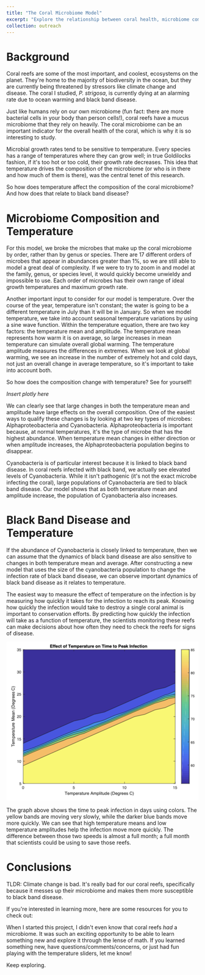 ```yaml
---
title: "The Coral Microbiome Model"
excerpt: "Explore the relationship between coral health, microbiome composition, temperature, and disease."
collection: outreach
---
```

# Background
Coral reefs are some of the most important, and coolest, ecosystems on the planet. They're home to the majority of biodiversity in the ocean, but they are currently being threatened by stressors like climate change and disease. The coral I studied, *P. strigosa*, is currently dying at an alarming rate due to ocean warming and black band disease.

Just like humans rely on our own microbiome (fun fact: there are more bacterial cells in your body than person cells!), coral reefs have a mucus microbiome that they rely on heavily. The coral microbiome can be an important indicator for the overall health of the coral, which is why it is so interesting to study.

Microbial growth rates tend to be sensitive to temperature. Every species has a range of temperatures where they can grow well; in true Goldilocks fashion, if it's too hot or too cold, their growth rate decreases. This idea that temperature drives the composition of the microbiome (or who is in there and how much of them is there), was the central tenet of this research.

So how does temperature affect the composition of the coral microbiome? And how does that relate to black band disease?

# Microbiome Composition and Temperature
For this model, we broke the microbes that make up the coral microbiome by order, rather than by genus or species. There are 17 different orders of microbes that appear in abundances greater than 1%, so we are still able to model a great deal of complexity. If we were to try to zoom in and model at the family, genus, or species level, it would quickly become unwieldy and impossible to use. Each order of microbes has their own range of ideal growth temperatures and maximum growth rate.

Another important input to consider for our model is temperature. Over the course of the year, temperature isn't constant; the water is going to be a different temperature in July than it will be in January. So when we model temperature, we take into account seasonal temperature variations by using a sine wave function. Within the temperature equation, there are two key factors: the temperature mean and amplitude. The temperature mean represents how warm it is on average, so large increases in mean temperature can simulate overall global warming. The temperature amplitude measures the differences in extremes. When we look at global warming, we see an increase in the number of extremely hot and cold days, not just an overall change in average temperature, so it's important to take into account both.

So how does the composition change with temperature? See for yourself!

*Insert plotly here*

We can clearly see that large changes in both the temperature mean and amplitude have large effects on the overall composition. One of the easiest ways to qualify these changes is by looking at two key types of microbes: Alphaproteobacteria and Cyanobacteria. Alphaproteobacteria is important because, at normal temperatures, it's the type of microbe that has the highest abundance. When temperature mean changes in either direction or when amplitude increases, the Alphaproteobacteria population begins to disappear.

Cyanobacteria is of particular interest because it is linked to black band disease. In coral reefs infected with black band, we actually see elevated levels of Cyanobacteria. While it isn't pathogenic (it's not the exact microbe infecting the coral), large populations of Cyanobacteria are tied to black band disease. Our model shows that as both temperature mean and amplitude increase, the population of Cyanobacteria also increases.

# Black Band Disease and Temperature
If the abundance of Cyanobacteria is closely linked to temperature, then we can assume that the dynamics of black band disease are also sensitive to changes in both temperature mean and average. After constructing a new model that uses the size of the cyanobacteria population to change the infection rate of black band disease, we can observe important dynamics of black band disease as it relates to temperature.

The easiest way to measure the effect of temperature on the infection is by measuring how quickly it takes for the infection to reach its peak. Knowing how quickly the infection would take to destroy a single coral animal is important to conservation efforts. By predicting how quickly the infection will take as a function of temperature, the scientists monitoring these reefs can make decisions about how often they need to check the reefs for signs of disease.

<img src='/images/bbdtemp.png'>

The graph above shows the time to peak infection in days using colors. The yellow bands are moving very slowly, while the darker blue bands move more quickly. We can see that high temperature means and low temperature amplitudes help the infection move more quickly. The difference between those two speeds is almost a full month; a full month that scientists could be using to save those reefs.

# Conclusions
TLDR: Climate change is bad. It's really bad for our coral reefs, specifically because it messes up their microbiome and makes them more susceptible to black band disease.

If you're interested in learning more, here are some resources for you to check out:

When I started this project, I didn't even know that coral reefs *had* a microbiome. It was such an exciting opportunity to be able to learn something new and explore it through the lense of math. If you learned something new, have questions/comments/concerns, or just had fun playing with the temperature sliders, let me know!

Keep exploring.
